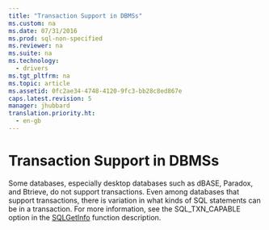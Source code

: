 ```yaml
---
title: "Transaction Support in DBMSs"
ms.custom: na
ms.date: 07/31/2016
ms.prod: sql-non-specified
ms.reviewer: na
ms.suite: na
ms.technology: 
  - drivers
ms.tgt_pltfrm: na
ms.topic: article
ms.assetid: 0fc2ae34-4748-4120-9fc3-bb28c8ed867e
caps.latest.revision: 5
manager: jhubbard
translation.priority.ht: 
  - en-gb
---
```

# Transaction Support in DBMSs
Some databases, especially desktop databases such as dBASE, Paradox, and Btrieve, do not support transactions. Even among databases that support transactions, there is variation in what kinds of SQL statements can be in a transaction. For more information, see the SQL_TXN_CAPABLE option in the [SQLGetInfo](../content/SQLGetInfo-Function.md) function description.